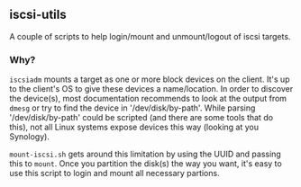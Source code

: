 ## iscsi-utils

A couple of scripts to help login/mount and unmount/logout of iscsi targets.

### Why?

`iscsiadm` mounts a target as one or more block devices on the client. It's up to
the client's OS to give these devices a name/location. In order to discover the
device(s), most documentation recommends to look at the output from `dmesg` or
try to find the device in '/dev/disk/by-path'. While parsing '/dev/disk/by-path'
could be scripted (and there are some tools that do this), not all Linux systems
expose devices this way (looking at you Synology).

`mount-iscsi.sh` gets around this limitation by using the UUID and passing this
to `mount`. Once you partition the disk(s) the way you want, it's easy to use
this script to login and mount all necessary partions.
